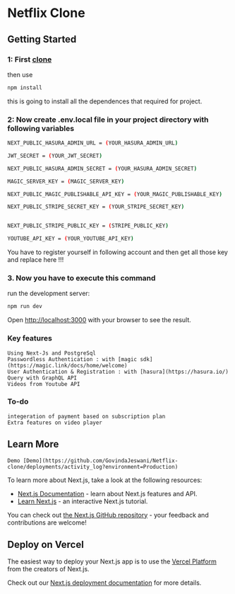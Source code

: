 
# Netflix Clone

## Getting Started

### 1: First [clone](https://github.com/GovindaJeswani/Netflix-clone.git)
 
 then use 
 
```bash
npm install 
```
this is going to install all the dependences that required for project.

### 2: Now create .env.local file in your project directory with following variables


```bash
NEXT_PUBLIC_HASURA_ADMIN_URL = (YOUR_HASURA_ADMIN_URL)

JWT_SECRET = (YOUR_JWT_SECRET)

NEXT_PUBLIC_HASURA_ADMIN_SECRET = (YOUR_HASURA_ADMIN_SECRET)

MAGIC_SERVER_KEY = (MAGIC_SERVER_KEY)

NEXT_PUBLIC_MAGIC_PUBLISHABLE_API_KEY = (YOUR_MAGIC_PUBLISHABLE_KEY)

NEXT_PUBLIC_STRIPE_SECRET_KEY = (YOUR_STRIPE_SECRET_KEY)


NEXT_PUBLIC_STRIPE_PUBLIC_KEY = (STRIPE_PUBLIC_KEY)

YOUTUBE_API_KEY = (YOUR_YOUTUBE_API_KEY)

```
You have to register yourself in following account and then get all those key and replace here !!!

### 3.  Now you have to execute this command

 run the development server:
```bash
npm run dev
```

Open [http://localhost:3000](http://localhost:3000) with your browser to see the result.


###  Key features

	Using Next-Js and PostgreSql 
	Passwordless Authentication : with [magic sdk](https://magic.link/docs/home/welcome)
	User Authentication & Registration : with [hasura](https://hasura.io/)
	Query with GraphQL API
	Videos from Youtube API
	

### To-do
	integeration of payment based on subscription plan
	Extra features on video player

  
## Learn More
	Demo [Demo](https://github.com/GovindaJeswani/Netflix-clone/deployments/activity_log?environment=Production)


To learn more about Next.js, take a look at the following resources:

- [Next.js Documentation](https://nextjs.org/docs) - learn about Next.js features and API.
- [Learn Next.js](https://nextjs.org/learn) - an interactive Next.js tutorial.

You can check out [the Next.js GitHub repository](https://github.com/vercel/next.js/) - your feedback and contributions are welcome!

## Deploy on Vercel

The easiest way to deploy your Next.js app is to use the [Vercel Platform](https://vercel.com/new?utm_medium=default-template&filter=next.js&utm_source=create-next-app&utm_campaign=create-next-app-readme) from the creators of Next.js.

Check out our [Next.js deployment documentation](https://nextjs.org/docs/deployment) for more details.
